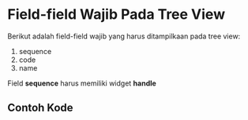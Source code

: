 # Field-field Wajib Pada Tree View

Berikut adalah field-field wajib yang harus ditampilkaan pada tree view:

1. sequence
2. code
3. name

Field **sequence** harus memiliki widget **handle**

## Contoh Kode

<script
  type="text/javascript"
  src="https://cdn.jsdelivr.net/npm/gist-embed@1.0.4/dist/gist-embed.min.js"
></script>

<code data-gist-id="560f8269730b3e43bd72041ecd31230e" data-gist-highlight-line="6-8"></code>
